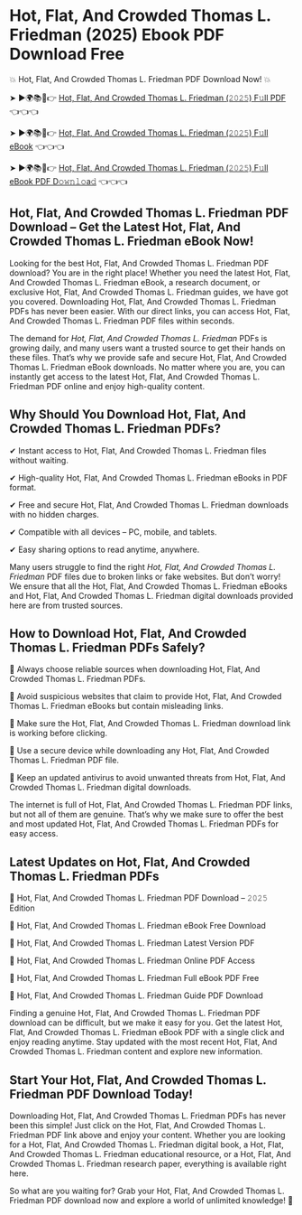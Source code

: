 # Hot, Flat, And Crowded Thomas L. Friedman (2025) Ebook PDF Download Free

💥 Hot, Flat, And Crowded Thomas L. Friedman PDF Download Now! 💥

➤ ►🌍📚📱👉 [Hot, Flat, And Crowded Thomas L. Friedman (𝟸𝟶𝟸𝟻) F𝚞ll PDF](https://getpdf.xyz/hot-flat-and-crowded-thomas-l.-friedman) 👈👈👈


➤ ►🌍📚📱👉 [Hot, Flat, And Crowded Thomas L. Friedman (𝟸𝟶𝟸𝟻) F𝚞ll eBook](https://getpdf.xyz/hot-flat-and-crowded-thomas-l.-friedman) 👈👈👈


➤ ►🌍📚📱👉 [Hot, Flat, And Crowded Thomas L. Friedman (𝟸𝟶𝟸𝟻) F𝚞ll eBook PDF D𝚘𝚠𝚗𝚕𝚘a𝚍](https://getpdf.xyz/hot-flat-and-crowded-thomas-l.-friedman) 👈👈👈


## Hot, Flat, And Crowded Thomas L. Friedman PDF Download – Get the Latest Hot, Flat, And Crowded Thomas L. Friedman eBook Now!

Looking for the best Hot, Flat, And Crowded Thomas L. Friedman PDF download? You are in the right place! Whether you need the latest Hot, Flat, And Crowded Thomas L. Friedman eBook, a research document, or exclusive Hot, Flat, And Crowded Thomas L. Friedman guides, we have got you covered. Downloading Hot, Flat, And Crowded Thomas L. Friedman PDFs has never been easier. With our direct links, you can access Hot, Flat, And Crowded Thomas L. Friedman PDF files within seconds.

The demand for *Hot, Flat, And Crowded Thomas L. Friedman* PDFs is growing daily, and many users want a trusted source to get their hands on these files. That’s why we provide safe and secure Hot, Flat, And Crowded Thomas L. Friedman eBook downloads. No matter where you are, you can instantly get access to the latest Hot, Flat, And Crowded Thomas L. Friedman PDF online and enjoy high-quality content.

## Why Should You Download Hot, Flat, And Crowded Thomas L. Friedman PDFs?

✔ Instant access to Hot, Flat, And Crowded Thomas L. Friedman files without waiting.

✔ High-quality Hot, Flat, And Crowded Thomas L. Friedman eBooks in PDF format.

✔ Free and secure Hot, Flat, And Crowded Thomas L. Friedman downloads with no hidden charges.

✔ Compatible with all devices – PC, mobile, and tablets.

✔ Easy sharing options to read anytime, anywhere.

Many users struggle to find the right *Hot, Flat, And Crowded Thomas L. Friedman* PDF files due to broken links or fake websites. But don’t worry! We ensure that all the Hot, Flat, And Crowded Thomas L. Friedman eBooks and Hot, Flat, And Crowded Thomas L. Friedman digital downloads provided here are from trusted sources.

## How to Download Hot, Flat, And Crowded Thomas L. Friedman PDFs Safely?

📌 Always choose reliable sources when downloading Hot, Flat, And Crowded Thomas L. Friedman PDFs.

📌 Avoid suspicious websites that claim to provide Hot, Flat, And Crowded Thomas L. Friedman eBooks but contain misleading links.

📌 Make sure the Hot, Flat, And Crowded Thomas L. Friedman download link is working before clicking.

📌 Use a secure device while downloading any Hot, Flat, And Crowded Thomas L. Friedman PDF file.

📌 Keep an updated antivirus to avoid unwanted threats from Hot, Flat, And Crowded Thomas L. Friedman digital downloads.

The internet is full of Hot, Flat, And Crowded Thomas L. Friedman PDF links, but not all of them are genuine. That’s why we make sure to offer the best and most updated Hot, Flat, And Crowded Thomas L. Friedman PDFs for easy access.

## Latest Updates on Hot, Flat, And Crowded Thomas L. Friedman PDFs

🔹 Hot, Flat, And Crowded Thomas L. Friedman PDF Download – 𝟸𝟶𝟸𝟻 Edition

🔹 Hot, Flat, And Crowded Thomas L. Friedman eBook Free Download

🔹 Hot, Flat, And Crowded Thomas L. Friedman Latest Version PDF

🔹 Hot, Flat, And Crowded Thomas L. Friedman Online PDF Access

🔹 Hot, Flat, And Crowded Thomas L. Friedman Full eBook PDF Free

🔹 Hot, Flat, And Crowded Thomas L. Friedman Guide PDF Download

Finding a genuine Hot, Flat, And Crowded Thomas L. Friedman PDF download can be difficult, but we make it easy for you. Get the latest Hot, Flat, And Crowded Thomas L. Friedman eBook PDF with a single click and enjoy reading anytime. Stay updated with the most recent Hot, Flat, And Crowded Thomas L. Friedman content and explore new information.

## Start Your Hot, Flat, And Crowded Thomas L. Friedman PDF Download Today!

Downloading Hot, Flat, And Crowded Thomas L. Friedman PDFs has never been this simple! Just click on the Hot, Flat, And Crowded Thomas L. Friedman PDF link above and enjoy your content. Whether you are looking for a Hot, Flat, And Crowded Thomas L. Friedman digital book, a Hot, Flat, And Crowded Thomas L. Friedman educational resource, or a Hot, Flat, And Crowded Thomas L. Friedman research paper, everything is available right here.

So what are you waiting for? Grab your Hot, Flat, And Crowded Thomas L. Friedman PDF download now and explore a world of unlimited knowledge! 🚀